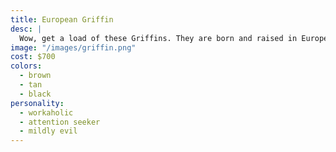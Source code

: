 ```yaml
---
title: European Griffin
desc: |
  Wow, get a load of these Griffins. They are born and raised in Europe and are grain fed.
image: "/images/griffin.png"
cost: $700
colors:
  - brown
  - tan
  - black
personality:
  - workaholic
  - attention seeker
  - mildly evil
---
```

